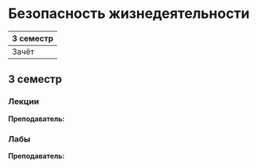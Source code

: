 # Безопасность жизнедеятельности

|3 семестр|
|---|
|Зачёт|

## 3 семестр
### Лекции

**Преподаватель:** 

### Лабы

**Преподаватель:** 
